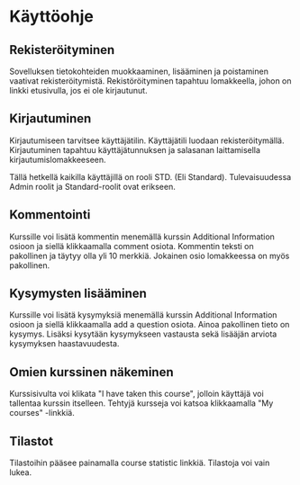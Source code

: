 # Käyttöohje

## Rekisteröityminen

Sovelluksen tietokohteiden muokkaaminen, lisääminen ja poistaminen vaativat rekisteröitymistä. Rekistöröityminen tapahtuu lomakkeella, johon on linkki etusivulla, jos ei ole kirjautunut.

## Kirjautuminen

Kirjautumiseen tarvitsee käyttäjätilin. Käyttäjätili luodaan rekisteröitymällä. Kirjautuminen tapahtuu käyttäjätunnuksen ja salasanan laittamisella kirjautumislomakkeeseen.

Tällä hetkellä kaikilla käyttäjillä on rooli STD. (Eli Standard). Tulevaisuudessa Admin roolit ja Standard-roolit ovat erikseen. 

## Kommentointi

Kurssille voi lisätä kommentin menemällä kurssin Additional Information osioon ja siellä klikkaamalla comment osiota. Kommentin teksti on pakollinen ja täytyy olla yli 10 merkkiä. Jokainen osio lomakkeessa on myös pakollinen.

## Kysymysten lisääminen

Kurssille voi lisätä kysymyksiä menemällä kurssin Additional Information osioon ja siellä klikkaamalla add a question osiota. Ainoa pakollinen tieto on kysymys. Lisäksi kysytään kysymykseen vastausta sekä lisääjän arviota kysymyksen haastavuudesta.

## Omien kurssinen näkeminen

Kurssisivulta voi klikata "I have taken this course", jolloin käyttäjä voi tallentaa kurssin itselleen. Tehtyjä kursseja voi katsoa
klikkaamalla "My courses" -linkkiä.

## Tilastot

Tilastoihin pääsee painamalla course statistic linkkiä. Tilastoja voi vain lukea.

